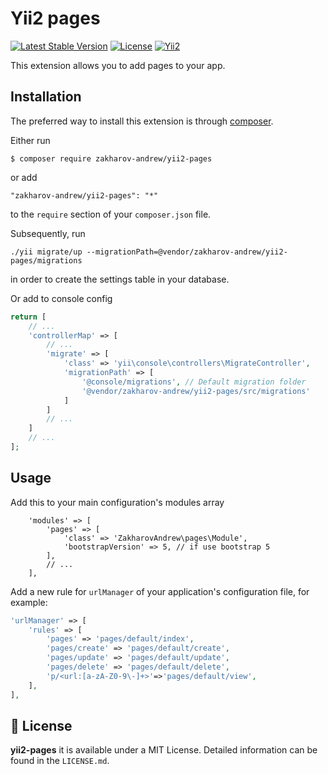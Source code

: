 # Yii2 pages

[![Latest Stable Version](https://poser.pugx.org/zakharov-andrew/yii2-pages/v/stable)](https://packagist.org/packages/zakharov-andrew/yii2-pages)
[![License](https://poser.pugx.org/zakharov-andrew/yii2-pages/license)](https://packagist.org/packages/zakharov-andrew/yii2-pages)
[![Yii2](https://img.shields.io/badge/Powered_by-Yii_Framework-green.svg?style=flat)](http://www.yiiframework.com/)

This extension allows you to add pages to your app.

## Installation

The preferred way to install this extension is through [composer](http://getcomposer.org/download/).

Either run

```
$ composer require zakharov-andrew/yii2-pages
```
or add

```
"zakharov-andrew/yii2-pages": "*"
```

to the ```require``` section of your ```composer.json``` file.

Subsequently, run

```
./yii migrate/up --migrationPath=@vendor/zakharov-andrew/yii2-pages/migrations
```

in order to create the settings table in your database.

Or add to console config

```php
return [
    // ...
    'controllerMap' => [
        // ...
        'migrate' => [
            'class' => 'yii\console\controllers\MigrateController',
            'migrationPath' => [
                '@console/migrations', // Default migration folder
                '@vendor/zakharov-andrew/yii2-pages/src/migrations'
            ]
        ]
        // ...
    ]
    // ...
];
```

## Usage

Add this to your main configuration's modules array

```
    'modules' => [
        'pages' => [
            'class' => 'ZakharovAndrew\pages\Module',
            'bootstrapVersion' => 5, // if use bootstrap 5
        ],
        // ...
    ],
```

Add a new rule for `urlManager` of your application's configuration file, for example:

```php
'urlManager' => [
    'rules' => [
        'pages' => 'pages/default/index',
        'pages/create' => 'pages/default/create',
        'pages/update' => 'pages/default/update',
        'pages/delete' => 'pages/default/delete',
        'p/<url:[a-zA-Z0-9\-]+>'=>'pages/default/view',
    ],
],
```

## 📄 License

**yii2-pages** it is available under a MIT License. Detailed information can be found in the `LICENSE.md`.
